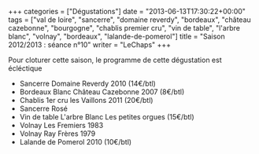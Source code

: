 +++
categories = ["Dégustations"]
date = "2013-06-13T17:30:22+00:00"
tags = ["val de loire", "sancerre", "domaine reverdy", "bordeaux", "château cazebonne", "bourgogne", "chablis premier cru", "vin de table", "l'arbre blanc", "volnay", "bordeaux", "lalande-de-pomerol"]
title = "Saison 2012/2013 : séance n°10"
writer = "LeChaps"
+++

Pour cloturer cette saison, le programme de cette dégustation est écléctique

* Sancerre Domaine Reverdy 2010 (14€/btl)
* Bordeaux Blanc Château Cazebonne 2007 (8€/btl)
* Chablis 1er cru les Vaillons 2011 (20€/btl)
* Sancerre Rosé
* Vin de table L'arbre Blanc Les petites orgues (15€/btl) <i class="fa fa-plus-circle"></i>
* Volnay Les Fremiers 1983
* Volnay Ray Frères 1979
* Lalande de Pomerol 2010 (10€/btl)
